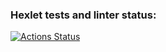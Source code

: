 ### Hexlet tests and linter status:
[![Actions Status](https://github.com/nikcimaskevic/backend-project-lvl1/workflows/hexlet-check/badge.svg)](https://github.com/nikcimaskevic/backend-project-lvl1/actions)